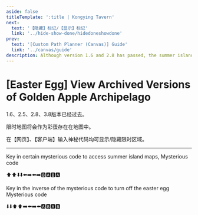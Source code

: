 ```yaml
---
aside: false
titleTemplate: ':title | Kongying Tavern'
next:
  text: '【隐藏】标记/【显示】标记'
  link: '../hide-show-done/hidedoneshowdone'
prev:
  text: '[Custom Path Planner (Canvas)] Guide'
  link: '../canvas/guide'
description: Although version 1.6 and 2.8 has passed, the summer islands will be preserved in the client as an easter egg.
---
```


# [Easter Egg] View Archived Versions of Golden Apple Archipelago

1.6、2.5、2.8、3.8版本已经过去。

限时地图将会作为彩蛋存在在地图中。

在【网页】、【客户端】输入神秘代码均可显示/隐藏限时区域。

---

Key in certain mysterious code to access summer island maps, Mysterious code

:arrow_up::arrow_up::arrow_down::arrow_down::arrow_left::arrow_right::arrow_left::arrow_right::b::a::b::a:

Key in the inverse of the mysterious code to turn off the easter egg Mysterious code

:arrow_down::arrow_down::arrow_up::arrow_up::arrow_right::arrow_left::arrow_right::arrow_left::a::b::a::b:
